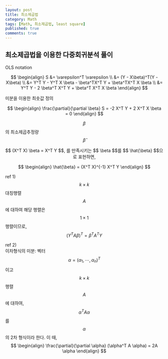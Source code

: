 ```yaml
---
layout: post
title: 최소제곱법
category: Math
tags: [Math, 최소제곱법, least square]
published: true
comments: true
---
```


최소제곱법을 이용한 다중회귀분석 풀이
---

OLS notation  

$$ \begin{align} 
	S &= \varepsilon^T \varepsilon \\
	&= (Y - X\beta)^T(Y - X\beta) \\
	&= Y^T Y - Y^T X \beta - \beta^TX^T Y + \beta^TX^T X \beta \\
	&= Y^T Y - 2 \beta^T X^T Y + \beta^T X^T X \beta 
	\end{align} $$

미분을 이용한 최솟값 정의  

$$  \begin{align}
	\frac{\partial}{\partial \beta} S = -2 X^T Y + 2 X^T X \beta = 0
	\end{align} $$

$$ \beta $$의 최소제곱추정량 $$\hat{\beta}$$  

<center> $$ (X^T X) \beta = X^T Y $$, 를 만족시키는 $$ \beta $$를 $$ \hat{\beta} $$으로 표현하면,  </center>
	
$$ \begin{align} \hat{\beta} = (X^T X)^{-1} X^T Y \end{align} $$

ref 1)  
$$ k \times k $$ 대칭행렬 $$ A $$ 에 대하여 해당 행렬은 $$ 1 \times 1 $$ 행렬이므로,  
$$ (Y^T A \beta)^T = \beta^T A^T Y $$  

ref 2)  
이차형식의 미분: 벡터 $$ \alpha = (\alpha_1, \cdots, \alpha_n)^T $$ 이고 $$ k \times k $$ 행렬 $$ A $$에 대하여,  
$$ \alpha^T A \alpha $$ 를 $$ \alpha $$의 2차 형식이라 한다. 이 때,  
$$  \begin{align}
	\frac{\partial}{\partial \alpha} (\alpha^T A \alpha) = 2A \alpha
	\end{align} $$
